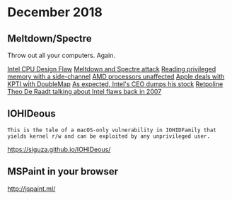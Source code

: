 # December 2018
## Meltdown/Spectre
Throw out all your computers. Again.

[Intel CPU Design Flaw](https://www.theregister.co.uk/2018/01/02/intel_cpu_design_flaw/)
[Meltdown and Spectre attack](https://meltdownattack.com)
[Reading privileged memory with a side-channel](https://googleprojectzero.blogspot.ca/2018/01/reading-privileged-memory-with-side.html)
[AMD processors unaffected](https://lkml.org/lkml/2017/12/27/2)
[Apple deals with KPTI with DoubleMap](https://twitter.com/aionescu/status/948609809540046849)
[As expected, Intel's CEO dumps his stock](https://www.fool.com/investing/2017/12/19/intels-ceo-just-sold-a-lot-of-stock.aspx)
[Retpoline](https://support.google.com/faqs/answer/7625886)
[Theo De Raadt talking about Intel flaws back in 2007](https://marc.info/?l=openbsd-misc&m=118296441702631&w=2)


## IOHIDeous

``This is the tale of a macOS-only vulnerability in IOHIDFamily that yields kernel r/w and can be exploited by any unprivileged user.``

<https://siguza.github.io/IOHIDeous/>

## MSPaint in your browser
<http://jspaint.ml/>

